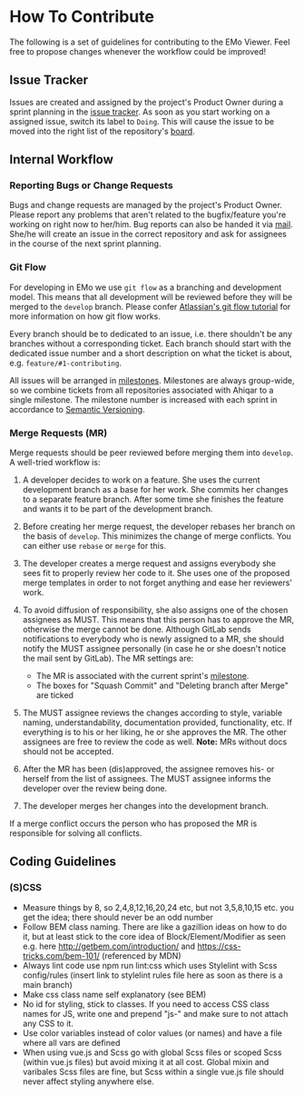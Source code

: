 # How To Contribute

The following is a set of guidelines for contributing to the EMo Viewer.
Feel free to propose changes whenever the workflow could be improved!

## Issue Tracker

Issues are created and assigned by the project's Product Owner during a sprint planning in the [issue tracker](https://gitlab.gwdg.de/subugoe/emo/QViewer/-/issues).
As soon as you start working on a assigned issue, switch its label to `Doing`.
This will cause the issue to be moved into the right list of the repository's [board](https://gitlab.gwdg.de/subugoe/emo/QViewer/-/boards).

## Internal Workflow

### Reporting Bugs or Change Requests

Bugs and change requests are managed by the project's Product Owner.
Please report any problems that aren't related to the bugfix/feature you're working on right now to her/him.
Bug reports can also be handed it via [mail](mailto:gitlab+subugoe-emo-qviewer-10921-issue-@gwdg.de).
She/he will create an issue in the correct repository and ask for assignees in the course of the next sprint planning.

### Git Flow

For developing in EMo we use `git flow` as a branching and development model.
This means that all development will be reviewed before they will be merged to the `develop` branch.
Please confer [Atlassian's git flow tutorial](https://www.atlassian.com/git/tutorials/comparing-workflows/gitflow-workflow) for more information on how git flow works.

Every branch should be to dedicated to an issue, i.e. there shouldn't be any branches without a corresponding ticket.
Each branch should start with the dedicated issue number and a short description on what the ticket is about, e.g. `feature/#1-contributing`.

All issues will be arranged in [milestones](https://gitlab.gwdg.de/groups/subugoe/ahiqar/-/milestones).
Milestones are always group-wide, so we combine tickets from all repositories associated with Ahiqar to a single milestone.
The milestone number is increased with each sprint in accordance to [Semantic Versioning](https://semver.org/).

### Merge Requests (MR)

Merge requests should be peer reviewed before merging them into `develop`.
A well-tried workflow is:

1. A developer decides to work on a feature.
She uses the current development branch as a base for her work.
She commits her changes to a separate feature branch.
After some time she finishes the feature and wants it to be part of the development branch.
2. Before creating her merge request, the developer rebases her branch on the basis of `develop`.
This minimizes the change of merge conflicts.
You can either use `rebase` or `merge` for this.
3. The developer creates a merge request and assigns everybody she sees fit to properly review her code to it.
She uses one of the proposed merge templates in order to not forget anything and ease her reviewers' work.
4. To avoid diffusion of responsibility, she also assigns one of the chosen assignees as MUST.
This means that this person has to approve the MR, otherwise the merge cannot be done.
Although GitLab sends notifications to everybody who is newly assigned to a MR, she should notify the MUST assignee personally (in case he or she doesn't notice the mail sent by GitLab).
The MR settings are:

    * The MR is associated with the current sprint's [milestone](https://gitlab.gwdg.de/groups/subugoe/ahiqar/-/milestones).
    * The boxes for "Squash Commit" and "Deleting branch after Merge" are ticked

5. The MUST assignee reviews the changes according to style, variable naming, understandability, documentation provided, functionality, etc.
If everything is to his or her liking, he or she approves the MR.
The other assignees are free to review the code as well.
**Note:** MRs without docs should not be accepted.
6. After the MR has been (dis)approved, the assignee removes his- or herself from the list of assignees.
The MUST assignee informs the developer over the review being done.
7. The developer merges her changes into the development branch.

If a merge conflict occurs the person who has proposed the MR is responsible for solving all conflicts.

## Coding Guidelines

### (S)CSS

* Measure things by 8, so 2,4,8,12,16,20,24 etc, but not 3,5,8,10,15 etc. you get the idea; there should never be an odd number
* Follow BEM class naming. There are like a gazillion ideas on how to do it, but at least stick to the core idea of Block/Element/Modifier as seen e.g. here http://getbem.com/introduction/ and https://css-tricks.com/bem-101/ (referenced by MDN)
* Always lint code use npm run lint:css which uses Stylelint with Scss config/rules (insert link to stylelint rules file here as soon as there is a main branch)
* Make css class name self explanatory (see BEM)
* No id for styling, stick to classes. If you need to access CSS class names for JS, write one and prepend "js-" and make sure to not attach any CSS to it.
* Use color variables instead of color values (or names) and have a file where all vars are defined
* When using vue.js and Scss go with global Scss files or scoped Scss (within vue.js files) but avoid mixing it at all cost. Global mixin and varibales Scss files are fine, but Scss within a single vue.js file should never affect styling anywhere else.